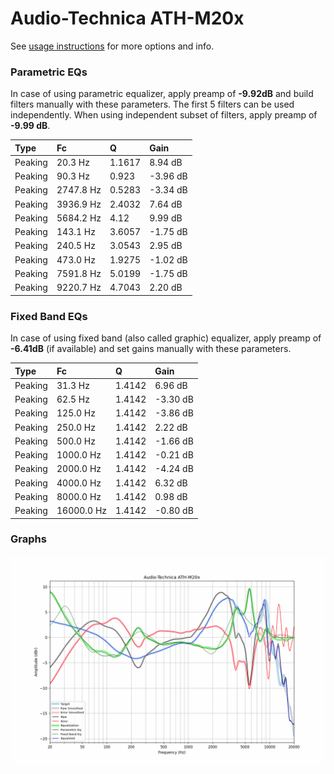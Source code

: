 # Audio-Technica ATH-M20x
See [usage instructions](https://github.com/jaakkopasanen/AutoEq#usage) for more options and info.

### Parametric EQs
In case of using parametric equalizer, apply preamp of **-9.92dB** and build filters manually
with these parameters. The first 5 filters can be used independently.
When using independent subset of filters, apply preamp of **-9.99 dB**.

| Type    | Fc        |      Q | Gain     |
|:--------|:----------|:-------|:---------|
| Peaking | 20.3 Hz   | 1.1617 | 8.94 dB  |
| Peaking | 90.3 Hz   | 0.923  | -3.96 dB |
| Peaking | 2747.8 Hz | 0.5283 | -3.34 dB |
| Peaking | 3936.9 Hz | 2.4032 | 7.64 dB  |
| Peaking | 5684.2 Hz | 4.12   | 9.99 dB  |
| Peaking | 143.1 Hz  | 3.6057 | -1.75 dB |
| Peaking | 240.5 Hz  | 3.0543 | 2.95 dB  |
| Peaking | 473.0 Hz  | 1.9275 | -1.02 dB |
| Peaking | 7591.8 Hz | 5.0199 | -1.75 dB |
| Peaking | 9220.7 Hz | 4.7043 | 2.20 dB  |

### Fixed Band EQs
In case of using fixed band (also called graphic) equalizer, apply preamp of **-6.41dB**
(if available) and set gains manually with these parameters.

| Type    | Fc         |      Q | Gain     |
|:--------|:-----------|:-------|:---------|
| Peaking | 31.3 Hz    | 1.4142 | 6.96 dB  |
| Peaking | 62.5 Hz    | 1.4142 | -3.30 dB |
| Peaking | 125.0 Hz   | 1.4142 | -3.86 dB |
| Peaking | 250.0 Hz   | 1.4142 | 2.22 dB  |
| Peaking | 500.0 Hz   | 1.4142 | -1.66 dB |
| Peaking | 1000.0 Hz  | 1.4142 | -0.21 dB |
| Peaking | 2000.0 Hz  | 1.4142 | -4.24 dB |
| Peaking | 4000.0 Hz  | 1.4142 | 6.32 dB  |
| Peaking | 8000.0 Hz  | 1.4142 | 0.98 dB  |
| Peaking | 16000.0 Hz | 1.4142 | -0.80 dB |

### Graphs
![](./Audio-Technica%20ATH-M20x.png)